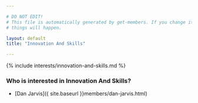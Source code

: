 ```yaml
---

# DO NOT EDIT!
# This file is automatically generated by get-members. If you change it, bad
# things will happen.

layout: default
title: "Innovation And Skills"

---
```


{% include interests/innovation-and-skills.md %}

### Who is interested in Innovation And Skills?


* [Dan Jarvis]({ site.baseurl }}members/dan-jarvis.html)
